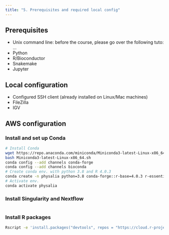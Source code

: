 ```yaml
---
title: "5. Prerequisites and required local config"
---
```


## Prerequisites

* Unix command line: before the course, please go over the following tuto: ...
* Python
* R/Bioconductor
* Snakemake
* Jupyter

## Local configuration 

* Configured SSH client (already installed on Linux/Mac machines)
* FileZilla
* IGV 


## AWS configuration 

### Install and set up Conda

```sh
# Install Conda
wget https://repo.anaconda.com/miniconda/Miniconda3-latest-Linux-x86_64.sh
bash Miniconda3-latest-Linux-x86_64.sh
conda config --add channels conda-forge
conda config --add channels bioconda
# Create conda env. with python 3.8 and R 4.0.3
conda create -n physalia python=3.8 conda-forge::r-base=4.0.3 r-essentials=4.0 -y
# Activate env.
conda activate physalia
```

### Install Singularity and Nextflow

```sh

```

### Install R packages 

```sh
Rscript -e 'install.packages("devtools", repos = "https://cloud.r-project.org")'
```


